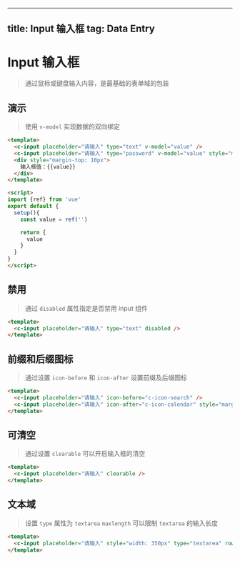 
---

title: Input 输入框
tag: Data Entry
---

# Input 输入框

> 通过鼠标或键盘输入内容，是最基础的表单域的包装

## 演示

> 使用 `v-model` 实现数据的双向绑定


```html
<template>
  <c-input placeholder="请输入" type="text" v-model="value" />
  <c-input placeholder="请输入" type="password" v-model="value" style="margin-left:5px" />
  <div style="margin-top: 10px">
    输入框值：{{value}}
  </div>
</template>

<script>
import {ref} from 'vue'
export default {
  setup(){
    const value = ref('')

    return {
      value
    }
  }
}
</script>
```



## 禁用

> 通过 `disabled` 属性指定是否禁用 input 组件


```html
<template>
  <c-input placeholder="请输入" type="text" disabled />
</template>
```



## 前缀和后缀图标

> 通过设置 `icon-before` 和 `icon-after` 设置前缀及后缀图标


```html
<template>
  <c-input placeholder="请输入" icon-before="c-icon-search" />
  <c-input placeholder="请输入" icon-after="c-icon-calendar" style="margin-left:5px" />
</template>
```



## 可清空

> 通过设置 `clearable` 可以开启输入框的清空


```html
<template>
  <c-input placeholder="请输入" clearable />
</template>
```



## 文本域

> 设置 `type` 属性为 `textarea`
 `maxlength` 可以限制 `textarea` 的输入长度

```html
<template>
  <c-input placeholder="请输入" style="width: 350px" type="textarea" rows="7" cols="20" :maxlength="40" />
</template>

```


